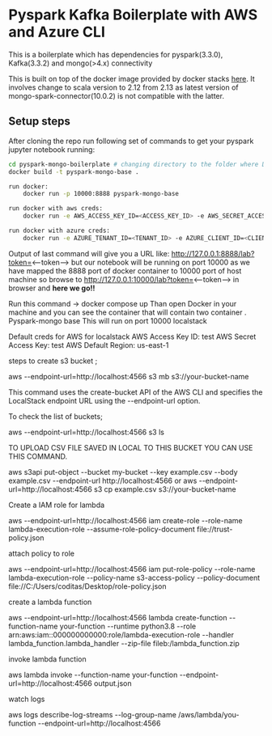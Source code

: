 # Pyspark Kafka Boilerplate with AWS and Azure CLI
This is a boilerplate which has dependencies for pyspark(3.3.0), Kafka(3.3.2) and mongo(>4.x) connectivity

This is built on top of the docker image provided by docker stacks [here](https://hub.docker.com/r/jupyter/pyspark-notebook). 
It involves change to scala version to 2.12 from 2.13 as latest version of mongo-spark-connector(10.0.2) is not compatible with the latter.

## Setup steps
After cloning the repo run following set of commands to get your pyspark jupyter notebook running:

```sh
cd pyspark-mongo-boilerplate # changing directory to the folder where Dockerfile is present
docker build -t pyspark-mongo-base .

run docker:
    docker run -p 10000:8888 pyspark-mongo-base

run docker with aws creds:
    docker run -e AWS_ACCESS_KEY_ID=<ACCESS_KEY_ID> -e AWS_SECRET_ACCESS_KEY=<SECRET_ACCESS_KEY> -e AWS_DEFAULT_REGION=us-west-2 -p 10000:8888 pyspark-mongo-base

run docker with azure creds:
    docker run -e AZURE_TENANT_ID=<TENANT_ID> -e AZURE_CLIENT_ID=<CLIENT_ID> -e AZURE_CLIENT_SECRET=<CLIENT_SECRET> -p 10000:8888 pyspark-mongo-base
```

Output of last command will give you a URL like:
http://127.0.0.1:8888/lab?token=<--token--> but our notebook will be running on port 10000 as we have mapped the 8888 port of docker container to 10000 port of host machine so browse to http://127.0.0.1:10000/lab?token=<--token--> in browser and **here we go!!**

Run this command -> docker compose up
Than open Docker in your machine and you can see the container that
will contain two container .
Pyspark-mongo base
This will run on port 10000
localstack

Default creds for AWS for localstack
AWS Access Key ID: test
AWS Secret Access Key: test
AWS Default Region: us-east-1

steps to create s3 bucket ;

aws --endpoint-url=http://localhost:4566 s3 mb s3://your-bucket-name

This command uses the create-bucket API of the AWS CLI and specifies the LocalStack endpoint URL using the --endpoint-url option.

To check the list of buckets;

aws --endpoint-url=http://localhost:4566 s3 ls

TO UPLOAD CSV FILE SAVED IN LOCAL TO THIS BUCKET YOU CAN USE THIS COMMAND.

aws s3api put-object --bucket my-bucket --key example.csv --body example.csv --endpoint-url http://localhost:4566
or
aws --endpoint-url=http://localhost:4566 s3 cp example.csv s3://your-bucket-name


Create a IAM role for lambda 

aws --endpoint-url=http://localhost:4566 iam create-role --role-name lambda-execution-role --assume-role-policy-document file://trust-policy.json

attach policy to role

aws --endpoint-url=http://localhost:4566 iam put-role-policy --role-name lambda-execution-role --policy-name s3-access-policy --policy-document file://C:/Users/coditas/Desktop/role-policy.json


create a lambda function

aws --endpoint-url=http://localhost:4566 lambda create-function --function-name your-function --runtime python3.8 --role arn:aws:iam::000000000000:role/lambda-execution-role --handler lambda_function.lambda_handler --zip-file fileb:/lambda_function.zip

invoke lambda function 

aws lambda invoke --function-name your-function --endpoint-url=http://localhost:4566 output.json

watch logs 

aws logs describe-log-streams --log-group-name /aws/lambda/you-function --endpoint-url=http://localhost:4566